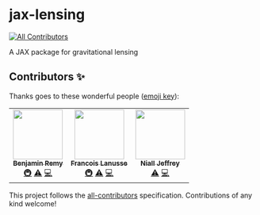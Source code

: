 # jax-lensing
<!-- ALL-CONTRIBUTORS-BADGE:START - Do not remove or modify this section -->
[![All Contributors](https://img.shields.io/badge/all_contributors-3-orange.svg?style=flat-square)](#contributors-)
<!-- ALL-CONTRIBUTORS-BADGE:END -->
A JAX package for gravitational lensing

## Contributors ✨

Thanks goes to these wonderful people ([emoji key](https://allcontributors.org/docs/en/emoji-key)):

<!-- ALL-CONTRIBUTORS-LIST:START - Do not remove or modify this section -->
<!-- prettier-ignore-start -->
<!-- markdownlint-disable -->
<table>
  <tr>
    <td align="center"><a href="https://www.cosmostat.org/people/benjamin-remy"><img src="https://avatars.githubusercontent.com/u/30293694?v=4?s=100" width="100px;" alt=""/><br /><sub><b>Benjamin Remy</b></sub></a><br /><a href="#infra-b-remy" title="Infrastructure (Hosting, Build-Tools, etc)">🚇</a> <a href="https://github.com/CosmoStat/jax-lensing/commits?author=b-remy" title="Tests">⚠️</a> <a href="https://github.com/CosmoStat/jax-lensing/commits?author=b-remy" title="Code">💻</a></td>
    <td align="center"><a href="http://flanusse.net"><img src="https://avatars.githubusercontent.com/u/861591?v=4?s=100" width="100px;" alt=""/><br /><sub><b>Francois Lanusse</b></sub></a><br /><a href="#infra-EiffL" title="Infrastructure (Hosting, Build-Tools, etc)">🚇</a> <a href="https://github.com/CosmoStat/jax-lensing/commits?author=EiffL" title="Tests">⚠️</a> <a href="https://github.com/CosmoStat/jax-lensing/commits?author=EiffL" title="Code">💻</a></td>
    <td align="center"><a href="https://nialljeffrey.github.io/"><img src="https://avatars.githubusercontent.com/u/15345794?v=4?s=100" width="100px;" alt=""/><br /><sub><b>Niall Jeffrey</b></sub></a><br /><a href="https://github.com/CosmoStat/jax-lensing/commits?author=NiallJeffrey" title="Tests">⚠️</a> <a href="https://github.com/CosmoStat/jax-lensing/commits?author=NiallJeffrey" title="Code">💻</a></td>
  </tr>
</table>

<!-- markdownlint-restore -->
<!-- prettier-ignore-end -->

<!-- ALL-CONTRIBUTORS-LIST:END -->

This project follows the [all-contributors](https://github.com/all-contributors/all-contributors) specification. Contributions of any kind welcome!